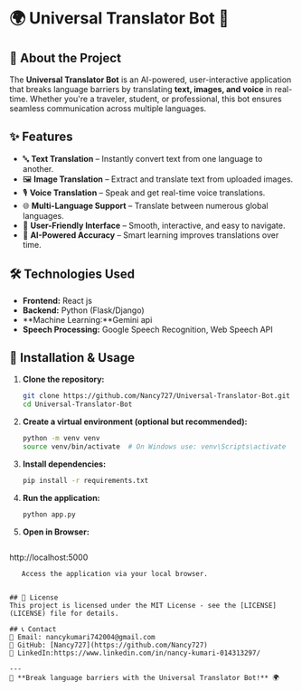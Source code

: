 # 🌍 **Universal Translator Bot** 🤖

## 🚀 About the Project
The **Universal Translator Bot** is an AI-powered, user-interactive application that breaks language barriers by translating **text, images, and voice** in real-time. Whether you're a traveler, student, or professional, this bot ensures seamless communication across multiple languages.

## ✨ Features
- 🔤 **Text Translation** – Instantly convert text from one language to another.
- 🖼️ **Image Translation** – Extract and translate text from uploaded images.
- 🎙️ **Voice Translation** – Speak and get real-time voice translations.
- 🌐 **Multi-Language Support** – Translate between numerous global languages.
- 📱 **User-Friendly Interface** – Smooth, interactive, and easy to navigate.
- 🤖 **AI-Powered Accuracy** – Smart learning improves translations over time.


## 🛠️ Technologies Used
- **Frontend:** React js
- **Backend:** Python (Flask/Django)
- **Machine Learning:**Gemini api
- **Speech Processing:** Google Speech Recognition, Web Speech API


## 📌 Installation & Usage
1. **Clone the repository:**
   ```bash
   git clone https://github.com/Nancy727/Universal-Translator-Bot.git
   cd Universal-Translator-Bot
   ```
2. **Create a virtual environment (optional but recommended):**
   ```bash
   python -m venv venv
   source venv/bin/activate  # On Windows use: venv\Scripts\activate
   ```
3. **Install dependencies:**
   ```bash
   pip install -r requirements.txt
   ```
4. **Run the application:**
   ```bash
   python app.py
   ```
5. **Open in Browser:**
   ```
http://localhost:5000
```  
   Access the application via your local browser.


## 📜 License
This project is licensed under the MIT License - see the [LICENSE](LICENSE) file for details.

## 📞 Contact
📧 Email: nancykumari742004@gmail.com 
🔗 GitHub: [Nancy727](https://github.com/Nancy727)  
🔗 LinkedIn:https://www.linkedin.com/in/nancy-kumari-014313297/

---
🚀 **Break language barriers with the Universal Translator Bot!** 🌍
